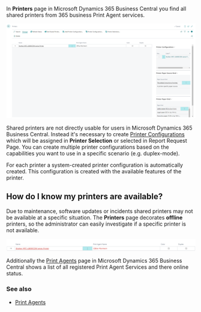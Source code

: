 In **Printers** page in Microsoft Dynamics 365 Business Central you find all shared printers from 365 business Print Agent services. 

![Printers](/assets/images/365-business-print-agent/87afe451377b606dffb0d548cac691fcc4c6bdbf02744a21204a1ee825389a30.png)  

Shared printers are not directly usable for users in Microsoft Dynamics 365 Business Central. Instead it's necessary to create [Printer Configurations](../printer-configuration/) which will be assigned in **Printer Selection** or selected in Report Request Page. You can create multiple printer configurations based on the capabilities you want to use in a specific scenario (e.g. duplex-mode).

For each printer a system-created printer configuration is automatically created. This configuration is created with the available features of the printer.

## How do I know my printers are available?

Due to maintenance, software updates or incidents shared printers may not be available at a specific situation. The **Printers** page decorates __offline__ printers, so the administrator can easily investigate if a specific printer is not available.

![Offline Printer](/assets/images/365-business-print-agent/d0b9f0f4f2d7ac5404b0414ce7a9c9827fc102a43e91af13d1636e411b4dbd7d.png)  

Additionally the [Print Agents](../print-agent-clients/) page in Microsoft Dynamics 365 Business Central shows a list of all registered Print Agent Services and there online status.

### See also 

 - [Print Agents](../print-agent-clients/)